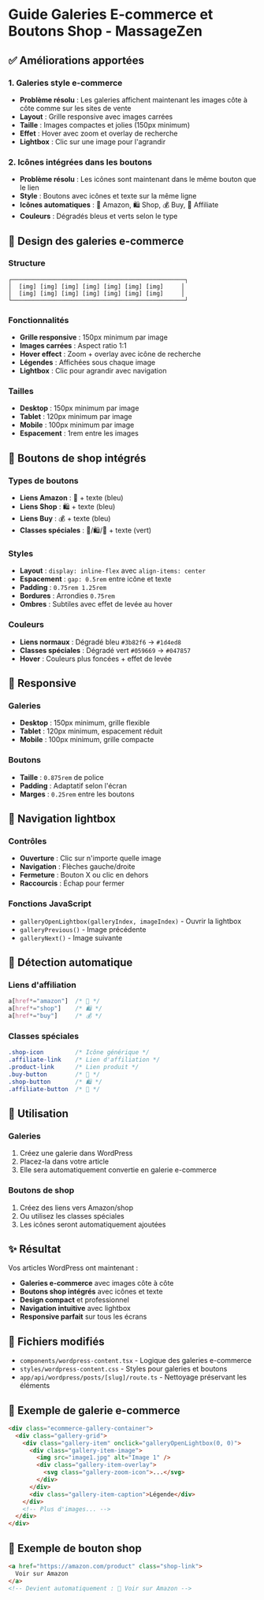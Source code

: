 # Guide Galeries E-commerce et Boutons Shop - MassageZen

## ✅ Améliorations apportées

### 1. **Galeries style e-commerce**
- **Problème résolu** : Les galeries affichent maintenant les images côte à côte comme sur les sites de vente
- **Layout** : Grille responsive avec images carrées
- **Taille** : Images compactes et jolies (150px minimum)
- **Effet** : Hover avec zoom et overlay de recherche
- **Lightbox** : Clic sur une image pour l'agrandir

### 2. **Icônes intégrées dans les boutons**
- **Problème résolu** : Les icônes sont maintenant dans le même bouton que le lien
- **Style** : Boutons avec icônes et texte sur la même ligne
- **Icônes automatiques** : 🛒 Amazon, 🛍️ Shop, 💰 Buy, 🔗 Affiliate
- **Couleurs** : Dégradés bleus et verts selon le type

## 🎨 Design des galeries e-commerce

### Structure
```
┌─────────────────────────────────────────────────┐
│  [img] [img] [img] [img] [img] [img] [img]     │
│  [img] [img] [img] [img] [img] [img] [img]     │
└─────────────────────────────────────────────────┘
```

### Fonctionnalités
- **Grille responsive** : 150px minimum par image
- **Images carrées** : Aspect ratio 1:1
- **Hover effect** : Zoom + overlay avec icône de recherche
- **Légendes** : Affichées sous chaque image
- **Lightbox** : Clic pour agrandir avec navigation

### Tailles
- **Desktop** : 150px minimum par image
- **Tablet** : 120px minimum par image  
- **Mobile** : 100px minimum par image
- **Espacement** : 1rem entre les images

## 🛒 Boutons de shop intégrés

### Types de boutons
- **Liens Amazon** : 🛒 + texte (bleu)
- **Liens Shop** : 🛍️ + texte (bleu)
- **Liens Buy** : 💰 + texte (bleu)
- **Classes spéciales** : 🛒/🛍️/🔗 + texte (vert)

### Styles
- **Layout** : `display: inline-flex` avec `align-items: center`
- **Espacement** : `gap: 0.5rem` entre icône et texte
- **Padding** : `0.75rem 1.25rem`
- **Bordures** : Arrondies `0.75rem`
- **Ombres** : Subtiles avec effet de levée au hover

### Couleurs
- **Liens normaux** : Dégradé bleu `#3b82f6` → `#1d4ed8`
- **Classes spéciales** : Dégradé vert `#059669` → `#047857`
- **Hover** : Couleurs plus foncées + effet de levée

## 📱 Responsive

### Galeries
- **Desktop** : 150px minimum, grille flexible
- **Tablet** : 120px minimum, espacement réduit
- **Mobile** : 100px minimum, grille compacte

### Boutons
- **Taille** : `0.875rem` de police
- **Padding** : Adaptatif selon l'écran
- **Marges** : `0.25rem` entre les boutons

## 🎯 Navigation lightbox

### Contrôles
- **Ouverture** : Clic sur n'importe quelle image
- **Navigation** : Flèches gauche/droite
- **Fermeture** : Bouton X ou clic en dehors
- **Raccourcis** : Échap pour fermer

### Fonctions JavaScript
- `galleryOpenLightbox(galleryIndex, imageIndex)` - Ouvrir la lightbox
- `galleryPrevious()` - Image précédente
- `galleryNext()` - Image suivante

## 🔧 Détection automatique

### Liens d'affiliation
```css
a[href*="amazon"]  /* 🛒 */
a[href*="shop"]    /* 🛍️ */
a[href*="buy"]     /* 💰 */
```

### Classes spéciales
```css
.shop-icon         /* Icône générique */
.affiliate-link    /* Lien d'affiliation */
.product-link      /* Lien produit */
.buy-button        /* 🛒 */
.shop-button       /* 🛍️ */
.affiliate-button  /* 🔗 */
```

## 🚀 Utilisation

### Galeries
1. Créez une galerie dans WordPress
2. Placez-la dans votre article
3. Elle sera automatiquement convertie en galerie e-commerce

### Boutons de shop
1. Créez des liens vers Amazon/shop
2. Ou utilisez les classes spéciales
3. Les icônes seront automatiquement ajoutées

## ✨ Résultat

Vos articles WordPress ont maintenant :
- **Galeries e-commerce** avec images côte à côte
- **Boutons shop intégrés** avec icônes et texte
- **Design compact** et professionnel
- **Navigation intuitive** avec lightbox
- **Responsive parfait** sur tous les écrans

## 📁 Fichiers modifiés

- `components/wordpress-content.tsx` - Logique des galeries e-commerce
- `styles/wordpress-content.css` - Styles pour galeries et boutons
- `app/api/wordpress/posts/[slug]/route.ts` - Nettoyage préservant les éléments

## 🎨 Exemple de galerie e-commerce

```html
<div class="ecommerce-gallery-container">
  <div class="gallery-grid">
    <div class="gallery-item" onclick="galleryOpenLightbox(0, 0)">
      <div class="gallery-item-image">
        <img src="image1.jpg" alt="Image 1" />
        <div class="gallery-item-overlay">
          <svg class="gallery-zoom-icon">...</svg>
        </div>
      </div>
      <div class="gallery-item-caption">Légende</div>
    </div>
    <!-- Plus d'images... -->
  </div>
</div>
```

## 🛒 Exemple de bouton shop

```html
<a href="https://amazon.com/product" class="shop-link">
  Voir sur Amazon
</a>
<!-- Devient automatiquement : 🛒 Voir sur Amazon -->
```


